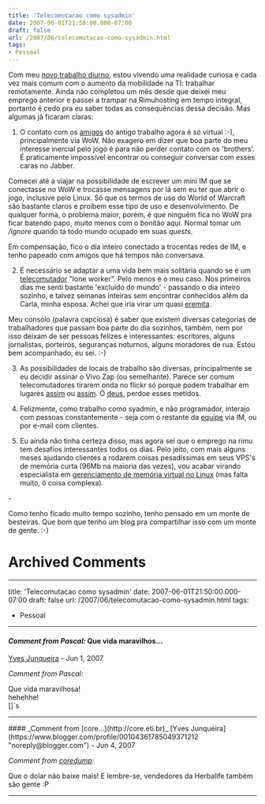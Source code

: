 ```yaml
---
title: 'Telecomutacao como sysadmin'
date: 2007-06-01T21:50:00.000-07:00
draft: false
url: /2007/06/telecomutacao-como-sysadmin.html
tags: 
- Pessoal
---
```


Com meu [novo trabalho diurno](http://cetico.org/tech/2007/05/contratam-se-hackers.html), estou vivendo uma realidade curiosa e cada vez mais comum com o aumento da mobilidade na TI: trabalhar remotamente. Ainda não completou um mês desde que deixei meu emprego anterior e passei a trampar na Rimuhosting em tempo integral, portanto é cedo pra eu saber todas as consequências dessa decisão. Mas algumas já ficaram claras:  
  
1) O contato com os [amigos](http://planet.core.eti.br) do antigo trabalho agora é só virtual :-), principalmente via WoW. Não exagero em dizer que boa parte do meu interesse inercial pelo jogo é para não perder contato com os 'brothers'. É praticamente impossível encontrar ou conseguir conversar com esses caras no Jabber.  
  
Comecei até a viajar na possibilidade de escrever um mini IM que se conectasse no WoW e trocasse mensagens por lá sem eu ter que abrir o jogo, inclusive pelo Linux. Só que os termos de uso do World of Warcraft são bastante claros e proibem esse tipo de uso e desenvolvimento. De qualquer forma, o problema maior, porém, é que ninguém fica no WoW pra ficar batendo papo, muito menos com o bonitão aqui. Normal tomar um _/ignore_ quando tá todo mundo ocupado em suas _quests_.  
  
Em compensação, fico o dia inteiro conectado a trocentas redes de IM, e tenho papeado com amigos que há tempos não conversava.  
  
2) É necessário se adaptar a uma vida bem mais solitária quando se é um [telecomutador](http://pt.wikipedia.org/wiki/Telecomuta%C3%A7%C3%A3o) "lone worker". Pelo menos é o meu caso. Nos primeiros dias me senti bastante 'excluído do mundo' - passando o dia inteiro sozinho, e talvez semanas inteiras sem encontrar conhecidos além da Carla, minha esposa. Achei que iria virar um quasi [eremita](http://pt.wikipedia.org/wiki/Henry_David_Thoreau).  
  
Meu consolo (palavra capciosa) é saber que existem diversas categorias de trabalhadores que passam boa parte do dia sozinhos, também, nem por isso deixam de ser pessoas felizes e interessantes: escritores, alguns jornalistas, porteiros, seguranças noturnos, alguns moradores de rua. Estou bem acompanhado, eu sei. :-)  
  
3) As possibilidades de locais de trabalho são diversas, principalmente se eu decidir assinar o Vivo Zap (ou semelhante). Parece ser comum telecomutadores tirarem onda no flickr só porque podem trabalhar em lugares [assim](http://flickr.com/photos/17024162@N00/433049064/) ou [assim](http://flickr.com/photos/fbz/157826186/). Ó [deus](http://pt.wikipedia.org/wiki/Chuck_norris), perdoe esses metidos.  
  
4) Felizmente, como trabalho como syadmin, e não programador, interajo com pessoas constantemente - seja com o restante da [equipe](http://rimuhosting.com/support/staff.jsp) via IM, ou por e-mail com clientes.  
  
5) Eu ainda não tinha certeza disso, mas agora sei que o emprego na rimu tem desafios interessantes todos os dias. Pelo jeito, com mais alguns meses ajudando clientes a rodarem coisas pesadíssimas em seus VPS's de memória curta (96Mb na maioria das vezes), vou acabar virando especialista em [gerenciamento de memória virtual no Linux](http://acmsel.safaribooksonline.com/0596005652/understandlk-CHP-8) (mas falta muito, ô coisa complexa).  
  
\-  
  
Como tenho ficado muito tempo sozinho, tenho pensado em um monte de besteiras. Que bom que tenho um blog pra compartilhar isso com um monte de gente. :-)
# Archived Comments
---
title: 'Telecomutacao como sysadmin'
date: 2007-06-01T21:50:00.000-07:00
draft: false
url: /2007/06/telecomutacao-como-sysadmin.html
tags: 
- Pessoal
---

#### _Comment from Pascal:_ Que vida maravilhos...
[Yves Junqueira](https://www.blogger.com/profile/00104361785049371212 "noreply@blogger.com") - <time datetime="2007-06-04T03:59:00.000-07:00">Jun 1, 2007</time>

_Comment from Pascal:_  
  
Que vida maravilhosa!  
hehehhe!  
\[\]´s
<hr />
#### _Comment from [core...](http://core.eti.br)_
[Yves Junqueira](https://www.blogger.com/profile/00104361785049371212 "noreply@blogger.com") - <time datetime="2007-06-07T04:21:00.000-07:00">Jun 4, 2007</time>

_Comment from [coredump](http://core.eti.br):_  
  
Que o dolar não baixe mais! E lembre-se, vendedores da Herbalife também são gente :P
<hr />
